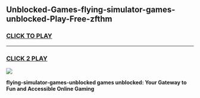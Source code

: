
## Unblocked-Games-flying-simulator-games-unblocked-Play-Free-zfthm
<h3>
<a href="https://premium76.site?title=flying-simulator-games-unblocked&ref=10A">CLICK TO PLAY</a></h3>
<hr>

<h3>
<a href="https://premium76.site?title=flying-simulator-games-unblocked&ref=10A">CLICK 2 PLAY</a>
  
</h3>

<a href="https://premium76.site?title=flying-simulator-games-unblocked&ref=10A"><img src="https://clearcache.store/games.png"></a>


**flying-simulator-games-unblocked games unblocked: Your Gateway to Fun and Accessible Online Gaming**
